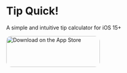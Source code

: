#  Tip Quick! 

A simple and intuitive tip calculator for iOS 15+ 

<a href="https://apps.apple.com/us/app/tip-quick/id1626926148?itsct=apps_box_badge&amp;itscg=30200" style="display: inline-block; overflow: hidden; border-radius: 13px; width: 250px; height: 83px;"><img src="https://tools.applemediaservices.com/api/badges/download-on-the-app-store/black/en-us?size=250x83&amp;releaseDate=1654041600&h=0bff6c911a60af197c8d0827ed549df3" alt="Download on the App Store" style="border-radius: 13px; width: 250px; height: 83px;"></a>

